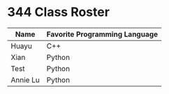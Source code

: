 # 344 Class Roster

| Name      | Favorite Programming Language |
|-----------|-------------------------------|
| Huayu     | C++                           |
| Xian      | Python                        |
| Test      | Python                        |
| Annie Lu  | Python                        |

